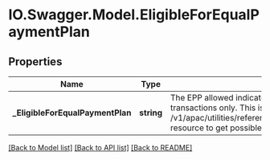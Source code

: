 # IO.Swagger.Model.EligibleForEqualPaymentPlan
## Properties

Name | Type | Description | Notes
------------ | ------------- | ------------- | -------------
**_EligibleForEqualPaymentPlan** | **string** | The EPP allowed indicator. This is applicable for credit cards transactions only. This is a reference data field. Please use /v1/apac/utilities/referenceData/{eligibleForEqualPaymentPlan} resource to get possible value of This field with description. | 

[[Back to Model list]](../README.md#documentation-for-models) [[Back to API list]](../README.md#documentation-for-api-endpoints) [[Back to README]](../README.md)

